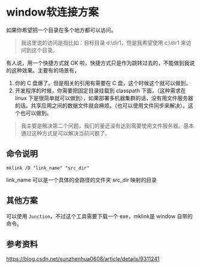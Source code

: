 # window软连接方案
如果你希望把一个目录在多个地方都可以访问。
> 我这里说的访问是指比如：目标目录 d:\dir1，但是我希望使用 c:\dir1 来访问到这个目录。

有人说，用一个快捷方式就 OK 啦，快捷方式只是作为跳转过去的，不能做到我说的这种效果。主要有的场景有，
1. 你的 C 盘爆了。但是相关的引用有需要在 C 盘，这个时候这个就可以做到。
2. 开发程序的时候，你需要把固定目录挂载到 classpath 下面，（这种需求在 linux 下是很简单就可以做到），如果部署多机器集群的话，没有用文件服务器的话。共享应用之间的数据文件就会麻烦。（也可以使用文件同步来解决）。这个也可以做到。

>我主要是解决第二个问题，我们的量还没有达到需要使用文件服务器。基本通过这种方式是可以解决当前问题了。

## 命令说明
```
mklink /D "link_name" "src_dir"
```
link_name 可以是一个具体的全路径的文件夹
src_dir 映射的目录

## 其他方案
可以使用 `Junction`，不过这个工具需要下载一个 exe，mklink是 window 自带的命令。

## 参考资料
https://blog.csdn.net/sunzhenhua0608/article/details/9311241


